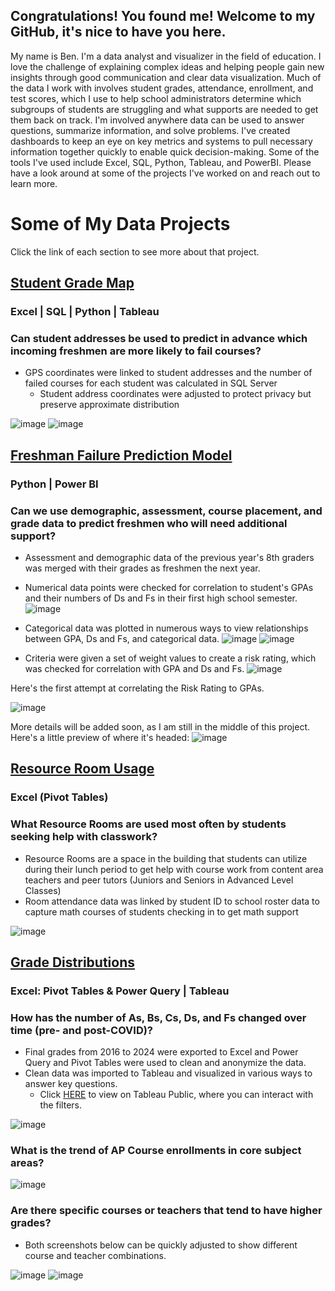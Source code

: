 ## Congratulations! You found me! Welcome to my GitHub, it's nice to have you here.

My name is Ben. I'm a data analyst and visualizer in the field of education. I love the challenge of explaining complex ideas and helping people gain new insights through good communication and clear data visualization. Much of the data I work with involves student grades, attendance, enrollment, and test scores, which I use to help school administrators determine which subgroups of students are struggling and what supports are needed to get them back on track. I'm involved anywhere data can be used to answer questions, summarize information, and solve problems. I've created dashboards to keep an eye on key metrics and systems to pull necessary information together quickly to enable quick decision-making. Some of the tools I've used include Excel, SQL, Python, Tableau, and PowerBI. Please have a look around at some of the projects I've worked on and reach out to learn more.

# Some of My Data Projects
Click the link of each section to see more about that project.

## [Student Grade Map](https://github.com/byergs/Student-Grade-Map-Project)

### Excel | SQL | Python | Tableau

### Can student addresses be used to predict in advance which incoming freshmen are more likely to fail courses?

 - GPS coordinates were linked to student addresses and the number of failed courses for each student was calculated in SQL Server
     * Student address coordinates were adjusted to protect privacy but preserve approximate distribution

![image](https://github.com/user-attachments/assets/1eade7ec-39f1-4589-bdae-e2a8d703d187) ![image](https://github.com/user-attachments/assets/a149741b-94ef-4f40-ae39-fcb54951a16b)
## [Freshman Failure Prediction Model](https://github.com/byergs/FreshmanFails.git)

### Python | Power BI

### Can we use demographic, assessment, course placement, and grade data to predict freshmen who will need additional support?
 - Assessment and demographic data of the previous year's 8th graders was merged with their grades as freshmen the next year.
 - Numerical data points were checked for correlation to student's GPAs and their numbers of Ds and Fs in their first high school semester.
![image](https://github.com/byergs/byergs.github.io/blob/main/images/Heatmap.png)

 - Categorical data was plotted in numerous ways to view relationships between GPA, Ds and Fs, and categorical data.
 ![image](https://github.com/byergs/byergs.github.io/blob/main/images/Code%20for%20Box%20Plots.png)
 ![image](https://github.com/byergs/byergs.github.io/blob/main/images/Box%20Plots.png)

 - Criteria were given a set of weight values to create a risk rating, which was checked for correlation with GPA and Ds and Fs.
 ![image](https://github.com/byergs/byergs.github.io/blob/main/images/Risk%20Rating%20Tally.png)

 Here's the first attempt at correlating the Risk Rating to GPAs.
 
 ![image](https://github.com/byergs/byergs.github.io/blob/main/images/Rating%20vs%20GPA.png)

More details will be added soon, as I am still in the middle of this project. Here's a little preview of where it's headed:
![image](https://github.com/byergs/byergs.github.io/blob/main/images/Code%20for%20Correlation%20Checker.png)
   
## [Resource Room Usage](https://github.com/byergs/Resource-Room-Usage.git)

### Excel (Pivot Tables)

### What Resource Rooms are used most often by students seeking help with classwork?

- Resource Rooms are a space in the building that students can utilize during their lunch period to get help with course work from content area teachers and peer tutors (Juniors and Seniors in Advanced Level Classes)
- Room attendance data was linked by student ID to school roster data to capture math courses of students checking in to get math support
  
![image](https://github.com/user-attachments/assets/d20c3240-aa60-44fb-9a9c-7fd9535e566e)	

## [Grade Distributions](https://github.com/byergs/Grade-Distribution.git)

### Excel: Pivot Tables & Power Query | Tableau

### How has the number of As, Bs, Cs, Ds, and Fs changed over time (pre- and post-COVID)?

- Final grades from 2016 to 2024 were exported to Excel and Power Query and Pivot Tables were used to clean and anonymize the data.
- Clean data was imported to Tableau and visualized in various ways to answer key questions.
   - Click [HERE](https://public.tableau.com/views/GradeDistributionbyCourse_17247252963980/Dashboard2?:language=en-US&publish=yes&:sid=&:redirect=auth&:display_count=n&:origin=viz_share_link) to view on Tableau Public, where you can interact with the filters.
  
![image](https://github.com/user-attachments/assets/5a456d19-a13e-417a-9135-1b90f5f834bb)

### What is the trend of AP Course enrollments in core subject areas?

![image](https://github.com/user-attachments/assets/6c2d0744-0b58-4883-ba3b-33d8c11af96a)

### Are there specific courses or teachers that tend to have higher grades?

- Both screenshots below can be quickly adjusted to show different course and teacher combinations.

![image](https://github.com/user-attachments/assets/4a404897-e0c7-4916-acb6-f0896b122d00)
![image](https://github.com/user-attachments/assets/072155ec-4b8a-471f-b7ea-46b1904d4ff5)


<!--
**byergs/byergs** is a ✨ _special_ ✨ repository because its `README.md` (this file) appears on your GitHub profile.

Here are some ideas to get you started:

- 🔭 I’m currently working on ...
- 🌱 I’m currently learning ...
- 👯 I’m looking to collaborate on ...
- 🤔 I’m looking for help with ...
- 💬 Ask me about ...
- 📫 How to reach me: ...
- 😄 Pronouns: ...
- ⚡ Fun fact: ...
-->
